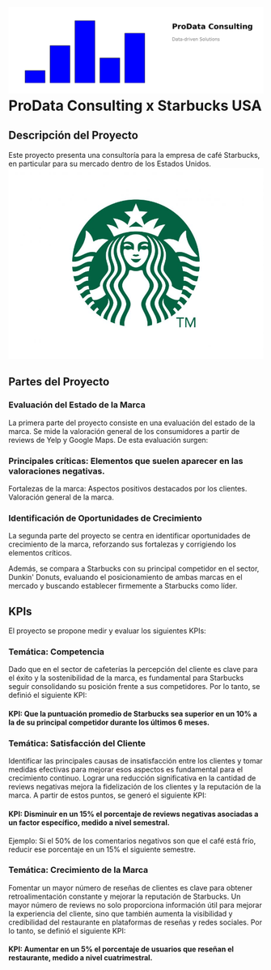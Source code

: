 # ![Logo](./imagenes/ProData_Consulting_Logo.png)  ProData Consulting x Starbucks USA

  
## Descripción del Proyecto
Este proyecto presenta una consultoría para la empresa de café Starbucks, en particular para su mercado dentro de los Estados Unidos.
![Logo](./imagenes/stbcks.jpg) 

## Partes del Proyecto

### Evaluación del Estado de la Marca
La primera parte del proyecto consiste en una evaluación del estado de la marca. Se mide la valoración general de los consumidores a partir de reviews de Yelp y Google Maps. De esta evaluación surgen:

### Principales críticas: Elementos que suelen aparecer en las valoraciones negativas.
Fortalezas de la marca: Aspectos positivos destacados por los clientes.
Valoración general de la marca.


### Identificación de Oportunidades de Crecimiento
La segunda parte del proyecto se centra en identificar oportunidades de crecimiento de la marca, reforzando sus fortalezas y corrigiendo los elementos críticos.

Además, se compara a Starbucks con su principal competidor en el sector, Dunkin' Donuts, evaluando el posicionamiento de ambas marcas en el mercado y buscando establecer firmemente a Starbucks como líder.



## KPIs
El proyecto se propone medir y evaluar los siguientes KPIs:

### Temática: Competencia
Dado que en el sector de cafeterías la percepción del cliente es clave para el éxito y la sostenibilidad de la marca, es fundamental para Starbucks seguir consolidando su posición frente a sus competidores. Por lo tanto, se definió el siguiente KPI:

#### KPI: Que la puntuación promedio de Starbucks sea superior en un 10% a la de su principal competidor durante los últimos 6 meses.

### Temática: Satisfacción del Cliente
Identificar las principales causas de insatisfacción entre los clientes y tomar medidas efectivas para mejorar esos aspectos es fundamental para el crecimiento continuo. Lograr una reducción significativa en la cantidad de reviews negativas mejora la fidelización de los clientes y la reputación de la marca. A partir de estos puntos, se generó el siguiente KPI:

#### KPI: Disminuir en un 15% el porcentaje de reviews negativas asociadas a un factor específico, medido a nivel semestral.
Ejemplo: Si el 50% de los comentarios negativos son que el café está frío, reducir ese porcentaje en un 15% el siguiente semestre.

### Temática: Crecimiento de la Marca
Fomentar un mayor número de reseñas de clientes es clave para obtener retroalimentación constante y mejorar la reputación de Starbucks. Un mayor número de reviews no solo proporciona información útil para mejorar la experiencia del cliente, sino que también aumenta la visibilidad y credibilidad del restaurante en plataformas de reseñas y redes sociales. Por lo tanto, se definió el siguiente KPI:

#### KPI: Aumentar en un 5% el porcentaje de usuarios que reseñan el restaurante, medido a nivel cuatrimestral.